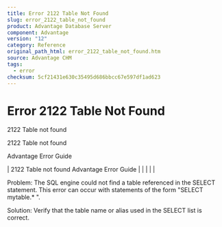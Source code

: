 ```yaml
---
title: Error 2122 Table Not Found
slug: error_2122_table_not_found
product: Advantage Database Server
component: Advantage
version: "12"
category: Reference
original_path_html: error_2122_table_not_found.htm
source: Advantage CHM
tags:
  - error
checksum: 5cf21431e630c35495d686bbcc67e597df1ad623
---
```


# Error 2122 Table Not Found

2122 Table not found

2122 Table not found

Advantage Error Guide

| 2122 Table not found  Advantage Error Guide |  |  |  |  |

Problem: The SQL engine could not find a table referenced in the SELECT statement. This error can occur with statements of the form "SELECT mytable.\* ".

Solution: Verify that the table name or alias used in the SELECT list is correct.
